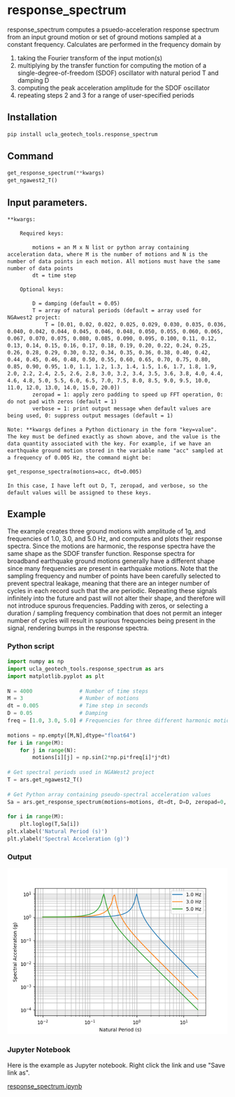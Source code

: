 # response_spectrum

response_spectrum computes a psuedo-acceleration response spectrum from an input ground motion or set of ground motions sampled at a constant frequency. Calculates are performed in the frequency domain by

1. taking the Fourier transform of the input motion(s)
2. multiplying by the transfer function for computing the motion of a single-degree-of-freedom (SDOF) oscillator with natural period T and damping D
3. computing the peak acceleration amplitude for the SDOF oscillator
4. repeating steps 2 and 3 for a range of user-specified periods

## Installation  
```python
pip install ucla_geotech_tools.response_spectrum
```

## Command
```python
get_response_spectrum(**kwargs)
get_ngawest2_T()
```

## Input parameters.
```
**kwargs:

    Required keys:
    
        motions = an M x N list or python array containing acceleration data, where M is the number of motions and N is the number of data points in each motion. All motions must have the same number of data points 
        dt = time step
        
    Optional keys:
    
        D = damping (default = 0.05)
        T = array of natural periods (default = array used for NGAwest2 project: 
            T = [0.01, 0.02, 0.022, 0.025, 0.029, 0.030, 0.035, 0.036, 0.040, 0.042, 0.044, 0.045, 0.046, 0.048, 0.050, 0.055, 0.060, 0.065, 0.067, 0.070, 0.075, 0.080, 0.085, 0.090, 0.095, 0.100, 0.11, 0.12, 0.13, 0.14, 0.15, 0.16, 0.17, 0.18, 0.19, 0.20, 0.22, 0.24, 0.25, 0.26, 0.28, 0.29, 0.30, 0.32, 0.34, 0.35, 0.36, 0.38, 0.40, 0.42, 0.44, 0.45, 0.46, 0.48, 0.50, 0.55, 0.60, 0.65, 0.70, 0.75, 0.80, 0.85, 0.90, 0.95, 1.0, 1.1, 1.2, 1.3, 1.4, 1.5, 1.6, 1.7, 1.8, 1.9, 2.0, 2.2, 2.4, 2.5, 2.6, 2.8, 3.0, 3.2, 3.4, 3.5, 3.6, 3.8, 4.0, 4.4, 4.6, 4.8, 5.0, 5.5, 6.0, 6.5, 7.0, 7.5, 8.0, 8.5, 9.0, 9.5, 10.0, 11.0, 12.0, 13.0, 14.0, 15.0, 20.0])
        zeropad = 1: apply zero padding to speed up FFT operation, 0: do not pad with zeros (default = 1)
        verbose = 1: print output message when default values are being used, 0: suppress output messages (default = 1)
        
Note: **kwargs defines a Python dictionary in the form "key=value". The key must be defined exactly as shown above, and the value is the data quantity associated with the key. For example, if we have an earthquake ground motion stored in the variable name "acc" sampled at a frequency of 0.005 Hz, the command might be:

get_response_spectra(motions=acc, dt=0.005)

In this case, I have left out D, T, zeropad, and verbose, so the default values will be assigned to these keys.
```

## Example
The example creates three ground motions with amplitude of 1g, and frequencies of 1.0, 3.0, and 5.0 Hz, and computes and plots their response spectra. Since the motions are harmonic, the response spectra have the same shape as the SDOF transfer function. Response spectra for broadband earthquake ground motions generally have a different shape since many frequencies are present in earthquake motions. Note that the sampling frequency and number of points have been carefully selected to prevent spectral leakage, meaning that there are an integer number of cycles in each record such that the are periodic. Repeating these signals infinitely into the future and past will not alter their shape, and therefore will not introduce spurous frequencies. Padding with zeros, or selecting a duration / sampling frequency combination that does not permit an integer number of cycles will result in spurious frequencies being present in the signal, rendering bumps in the response spectra.

### Python script
```python
import numpy as np
import ucla_geotech_tools.response_spectrum as ars
import matplotlib.pyplot as plt

N = 4000               # Number of time steps
M = 3                  # Number of motions
dt = 0.005             # Time step in seconds
D = 0.05               # Damping
freq = [1.0, 3.0, 5.0] # Frequencies for three different harmonic motions

motions = np.empty([M,N],dtype="float64")
for i in range(M):
    for j in range(N):
        motions[i][j] = np.sin(2*np.pi*freq[i]*j*dt)

# Get spectral periods used in NGAWest2 project
T = ars.get_ngawest2_T()

# Get Python array containing pseudo-spectral acceleration values
Sa = ars.get_response_spectrum(motions=motions, dt=dt, D=D, zeropad=0, verbose=0)

for i in range(M):
    plt.loglog(T,Sa[i])
plt.xlabel('Natural Period (s)')
plt.ylabel('Spectral Acceleration (g)')
```

### Output
![](spectral_acceleration.png)

### Jupyter Notebook
Here is the example as Jupyter notebook.  Right click the link and use "Save link as".

[response_spectrum.ipynb](https://github.com/sjbrandenberg/ucla_geotech_tools/raw/main/response_spectrum/response_spectrum.ipynb)

